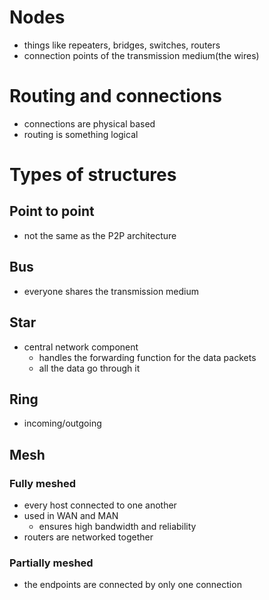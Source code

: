 # Nodes
- things like repeaters, bridges, switches, routers
- connection points of the transmission medium(the wires)

# Routing and connections
- connections are physical based
- routing is something logical

# Types of structures
## Point to point
- not the same as the P2P architecture
## Bus
- everyone shares the transmission medium
## Star
- central network component 
	- handles the forwarding function for the data packets
	- all the data go through it
## Ring
- incoming/outgoing

## Mesh
### Fully meshed
- every host connected to one another
- used in WAN and MAN
	- ensures high bandwidth and reliability
- routers are networked together
### Partially meshed
- the endpoints are connected by only one connection